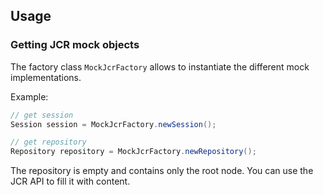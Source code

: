 ## Usage

### Getting JCR mock objects

The factory class `MockJcrFactory` allows to instantiate the different mock implementations.

Example:

```java
// get session
Session session = MockJcrFactory.newSession();

// get repository
Repository repository = MockJcrFactory.newRepository();
```

The repository is empty and contains only the root node. You can use the JCR API to fill it with content.
